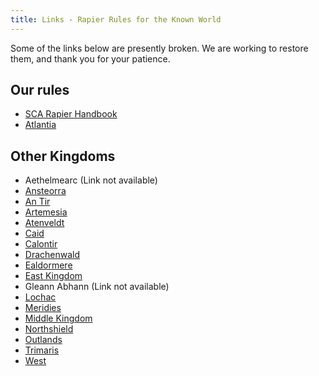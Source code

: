 ```yaml
---
title: Links - Rapier Rules for the Known World
---
```


Some of the links below are presently broken. We are working to restore them, and thank you for your patience.

## Our rules

* [SCA Rapier Handbook](https://www.sca.org/wp-content/uploads/2024/01/Fencing-Marshals-Handbook_Jan2024.pdf)
* [Atlantia](https://marshal.atlantia.sca.org/rapier/)

## Other Kingdoms

* Aethelmearc (Link not available)
* [Ansteorra](https://marshal.ansteorra.org/handbook/Complete%20Participant%27s%20Handbook%20Aug%202008.pdf)
* [An Tir](https://antirsca.sharepoint.com/sites/library/Documents/Forms/AllItems.aspx?id=%2Fsites%2Flibrary%2FDocuments%2FMarshallate%20%20Public%20Web%20Documents%2FRapier%2FAnTir%5FBook%5Fof%5FRapier%5FCombat%2Epdf&parent=%2Fsites%2Flibrary%2FDocuments%2FMarshallate%20%20Public%20Web%20Documents%2FRapier&p=true&ga=1)
* [Artemesia](http://www.artemisia.sca.org/marshallate/marshal.htm#rapier)
* [Atenveldt](http://www.atenveldt.org/LinkClick.aspx?fileticket=b%2b6TjLkaxKA%3d&tabid=82&mid=1396)
* [Caid](http://marshal.sca-caid.org/pubs/r-handbook-20070602.pdf)
* [Calontir](https://docs.google.com/document/d/1sKrvfIF0I5WfOkTKGUs34w48-_A4A2Hcxk1ebYvRcvM)
* [Drachenwald](https://drachenwald.sca.org/offices/fencing-marshal/files/fencing_rules.pdf)
* [Ealdormere](http://drive.google.com/file/d/1h9ONfxRS4wni7SicQHaeMAB-CyiTR917/view?usp=sharing)
* [East Kingdom](https://rapier.eastkingdom.org/east-kingdom-rapier-combat-rules/)
* Gleann Abhann (Link not available)
* [Lochac](https://marshalwiki.sca.org.nz/wiki/index.php?title=Fencing:Fencing_Combat_Handbook)
* [Meridies](http://www.freewebs.com/rapier/newrules/index.html)
* [Middle Kingdom](http://news.midrealm.info/Marshal/index.php?option=com_docman&task=cat_view&gid=50&Itemid=26)
* [Northshield](http://web.northshield.org/officers/marshal/rapier/rapierhb.pdf)
* [Outlands](http://www.outlands.org/Portals/0/Rulebooks/Rapier_Rules_Oct05.pdf)
* [Trimaris](http://www.trimaris.org/files/rapier/The%20Kingdom%20of%20Trimaris%20Rapier%20Rules.pdf)
* [West](http://www.westkingdom.org/wk_rapiercombat.htm)
